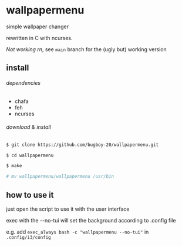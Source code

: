 # wallpapermenu
simple wallpaper changer

rewritten in C with ncurses. 

*Not working rn*, see `main` branch for the (ugly but) working version

## install

###### dependencies

* chafa
* feh
* ncurses

###### download & install

```sh
$ git clone https://github.com/bugboy-20/wallpapermenu.git

$ cd wallpapermenu

$ make

# mv wallpapermenu/wallpapermenu /usr/bin

```


## how to use it

just open the script to use it with the user interface

exec with the --no-tui will set the background according to .config file


e.g. add `exec_always bash -c "wallpapermenu --no-tui"` in `.config/i3/config`

